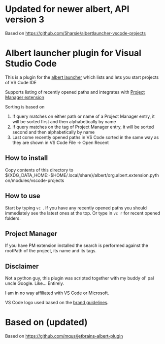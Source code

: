 # Updated for newer albert, API version 3
Based on https://github.com/Sharsie/albertlauncher-vscode-projects

# Albert launcher plugin for Visual Studio Code
This is a plugin for the [albert launcher](https://albertlauncher.github.io/) which lists and lets you start projects of VS Code IDE

Supports listing of recently opened paths and integrates with [Project Manager extension](https://marketplace.visualstudio.com/items?itemName=alefragnani.project-manager)

Sorting is based on
1) If query matches on either path or name of a Project Manager entry, it will be sorted first and then alphabetically by name
2) If query matches on the tag of Project Manager entry, it will be sorted second and then alphabetically by name
3) Last come recently opened paths in VS Code sorted in the same way as they are shown in VS Code File -> Open Recent

## How to install
Copy contents of this directory to ${XDG_DATA_HOME:-$HOME/.local/share}/albert/org.albert.extension.python/modules/vscode-projects

## How to use
Start by typing `vc `. If you have any recently opened paths you should immediately see the latest ones at the top.
Or type in `vc r` for recent opened folders.

## Project Manager
If you have PM extension installed the search is performed against the rootPath of the project, its name and its tags.

## Disclaimer

Not a python guy, this plugin was scripted together with my buddy ol' pal uncle Google. Like... Entirely.

I am in no way affiliated with VS Code or Microsoft.

VS Code logo used based on the [brand guidelines](https://code.visualstudio.com/brand).

# Based on (updated)
Based on https://github.com/mqus/jetbrains-albert-plugin